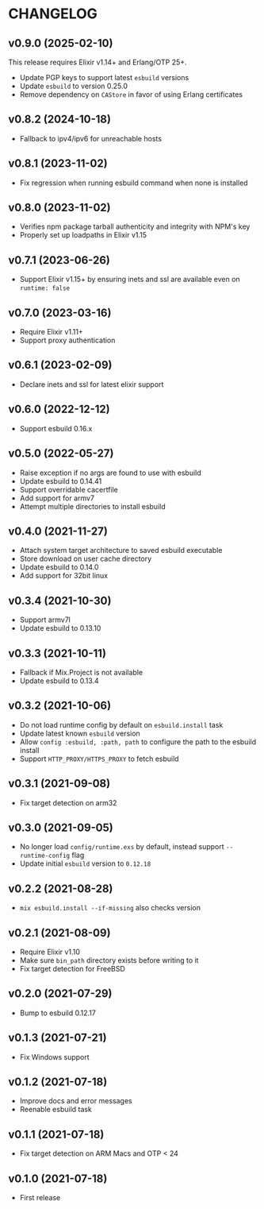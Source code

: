 # CHANGELOG

## v0.9.0 (2025-02-10)

This release requires Elixir v1.14+ and Erlang/OTP 25+.

  * Update PGP keys to support latest `esbuild` versions
  * Update `esbuild` to version 0.25.0
  * Remove dependency on `CAStore` in favor of using Erlang certificates

## v0.8.2 (2024-10-18)

  * Fallback to ipv4/ipv6 for unreachable hosts

## v0.8.1 (2023-11-02)

  * Fix regression when running esbuild command when none is installed

## v0.8.0 (2023-11-02)

  * Verifies npm package tarball authenticity and integrity with NPM's key
  * Properly set up loadpaths in Elixir v1.15

## v0.7.1 (2023-06-26)

  * Support Elixir v1.15+ by ensuring inets and ssl are available even on `runtime: false`

## v0.7.0 (2023-03-16)

  * Require Elixir v1.11+
  * Support proxy authentication

## v0.6.1 (2023-02-09)

  * Declare inets and ssl for latest elixir support

## v0.6.0 (2022-12-12)

  * Support esbuild 0.16.x

## v0.5.0 (2022-05-27)

  * Raise exception if no args are found to use with esbuild
  * Update esbuild to 0.14.41
  * Support overridable cacertfile
  * Add support for armv7
  * Attempt multiple directories to install esbuild

## v0.4.0 (2021-11-27)

  * Attach system target architecture to saved esbuild executable
  * Store download on user cache directory
  * Update esbuild to 0.14.0
  * Add support for 32bit linux

## v0.3.4 (2021-10-30)

  * Support armv7l
  * Update esbuild to 0.13.10

## v0.3.3 (2021-10-11)

  * Fallback if Mix.Project is not available
  * Update esbuild to 0.13.4

## v0.3.2 (2021-10-06)

  * Do not load runtime config by default on `esbuild.install` task
  * Update latest known `esbuild` version
  * Allow `config :esbuild, :path, path` to configure the path to the esbuild install
  * Support `HTTP_PROXY/HTTPS_PROXY` to fetch esbuild

## v0.3.1 (2021-09-08)

  * Fix target detection on arm32

## v0.3.0 (2021-09-05)

  * No longer load `config/runtime.exs` by default, instead support `--runtime-config` flag
  * Update initial `esbuild` version to `0.12.18`

## v0.2.2 (2021-08-28)

  * `mix esbuild.install --if-missing` also checks version

## v0.2.1 (2021-08-09)

  * Require Elixir v1.10
  * Make sure `bin_path` directory exists before writing to it
  * Fix target detection for FreeBSD

## v0.2.0 (2021-07-29)

  * Bump to esbuild 0.12.17

## v0.1.3 (2021-07-21)

  * Fix Windows support

## v0.1.2 (2021-07-18)

  * Improve docs and error messages
  * Reenable esbuild task

## v0.1.1 (2021-07-18)

  * Fix target detection on ARM Macs and OTP < 24

## v0.1.0 (2021-07-18)

  * First release
